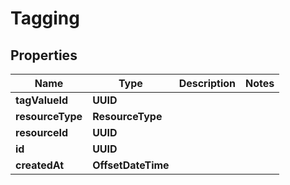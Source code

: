 

# Tagging


## Properties

| Name | Type | Description | Notes |
|------------ | ------------- | ------------- | -------------|
|**tagValueId** | **UUID** |  |  |
|**resourceType** | **ResourceType** |  |  |
|**resourceId** | **UUID** |  |  |
|**id** | **UUID** |  |  |
|**createdAt** | **OffsetDateTime** |  |  |



